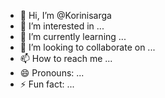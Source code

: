 - 👋 Hi, I’m @Korinisarga
- 👀 I’m interested in ...
- 🌱 I’m currently learning ...
- 💞️ I’m looking to collaborate on ...
- 📫 How to reach me ...
- 😄 Pronouns: ...
- ⚡ Fun fact: ...

<!---
Korinisarga/Korinisarga is a ✨ special ✨ repository because its `README.md` (this file) appears on your GitHub profile.
You can click the Preview link to take a look at your changes.
--->
